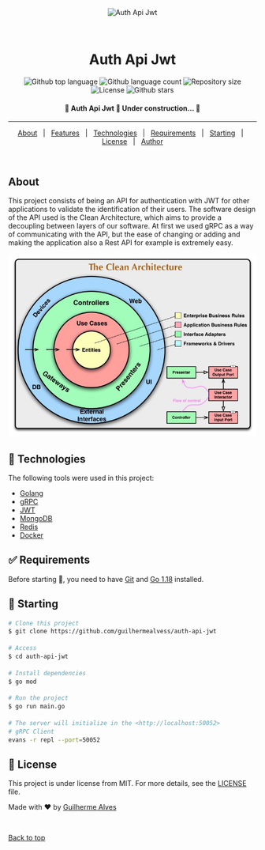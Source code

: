 <div align="center" id="top"> 
  <img src="./.github/app.gif" alt="Auth Api Jwt" />

  &#xa0;

  <!-- <a href="https://authapijwt.netlify.app">Demo</a> -->
</div>

<h1 align="center">Auth Api Jwt</h1>

<p align="center">
  <img alt="Github top language" src="https://img.shields.io/github/languages/top/guilhermealvess/auth-api-jwt?color=56BEB8">

  <img alt="Github language count" src="https://img.shields.io/github/languages/count/guilhermealvess/auth-api-jwt?color=56BEB8">

  <img alt="Repository size" src="https://img.shields.io/github/repo-size/guilhermealvess/auth-api-jwt?color=56BEB8">

  <img alt="License" src="https://img.shields.io/github/license/guilhermealvess/auth-api-jwt?color=56BEB8">

  <!-- <img alt="Github issues" src="https://img.shields.io/github/issues/{{YOUR_GITHUB_USERNAME}}/auth-api-jwt?color=56BEB8" /> -->

  <!-- <img alt="Github forks" src="https://img.shields.io/github/forks/{{YOUR_GITHUB_USERNAME}}/auth-api-jwt?color=56BEB8" /> -->

  <img alt="Github stars" src="https://img.shields.io/github/stars/guilhermealvess/auth-api-jwt?color=56BEB8" />
</p>

<!-- Status -->

<h4 align="center"> 
	🚧  Auth Api Jwt 🚀 Under construction...  🚧
</h4> 

<hr>

<p align="center">
  <a href="#dart-about">About</a> &#xa0; | &#xa0; 
  <a href="#sparkles-features">Features</a> &#xa0; | &#xa0;
  <a href="#rocket-technologies">Technologies</a> &#xa0; | &#xa0;
  <a href="#white_check_mark-requirements">Requirements</a> &#xa0; | &#xa0;
  <a href="#checkered_flag-starting">Starting</a> &#xa0; | &#xa0;
  <a href="#memo-license">License</a> &#xa0; | &#xa0;
  <a href="https://github.com/{{YOUR_GITHUB_USERNAME}}" target="_blank">Author</a>
</p>

<br>

## About ##

This project consists of being an API for authentication with JWT for other applications to validate the identification of their users.
The software design of the API used is the Clean Architecture, which aims to provide a decoupling between layers of our software.
At first we used gRPC as a way of communicating with the API, but the ease of changing or adding and making the application also a Rest API for example is extremely easy.

<img src="img/clean-arch.jpg" alt="Clean Architecture">

<!-- ## :sparkles: Features ##

:heavy_check_mark: Feature 1;\
:heavy_check_mark: Feature 2;\
:heavy_check_mark: Feature 3; -->

## :rocket: Technologies ##

The following tools were used in this project:

- [Golang](https://go.dev/)
- [gRPC](https://grpc.io/)
- [JWT](https://jwt.io/)
- [MongoDB](https://www.mongodb.com/)
- [Redis](https://redis.io/)
- [Docker](https://www.docker.com/)
## :white_check_mark: Requirements ##

Before starting :checkered_flag:, you need to have [Git](https://git-scm.com) and [Go 1.18](https://go.dev/) installed.

## :checkered_flag: Starting ##

```bash
# Clone this project
$ git clone https://github.com/guilhermealvess/auth-api-jwt

# Access
$ cd auth-api-jwt

# Install dependencies
$ go mod

# Run the project
$ go run main.go

# The server will initialize in the <http://localhost:50052>
# gRPC Client
evans -r repl --port=50052

```
## :memo: License ##

This project is under license from MIT. For more details, see the [LICENSE](LICENSE.md) file.


Made with :heart: by <a href="https://github.com/guilhermealvess" target="_blank">Guilherme Alves</a>

&#xa0;

<a href="#top">Back to top</a>
